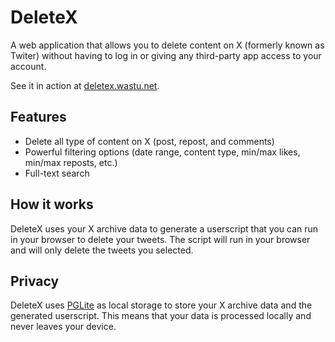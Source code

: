 # DeleteX

A web application that allows you to delete content on X (formerly known as Twiter) without having to log in or giving any third-party app access to your account.

See it in action at [deletex.wastu.net](https://deletex.wastu.net).

## Features

* Delete all type of content on X (post, repost, and comments)
* Powerful filtering options (date range, content type, min/max likes, min/max reposts, etc.)
* Full-text search

## How it works

DeleteX uses your X archive data to generate a userscript that you can run in your browser to delete your tweets. The script will run in your browser and will only delete the tweets you selected.

## Privacy

DeleteX uses [PGLite](https://pglite.dev) as local storage to store your X archive data and the generated userscript. This means that your data is processed locally and never leaves your device.